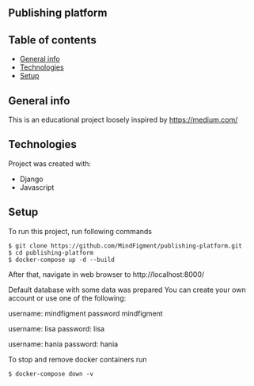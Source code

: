 ## Publishing platform

## Table of contents
* [General info](#general-info)
* [Technologies](#technologies)
* [Setup](#setup)

## General info
This is an educational project loosely inspired by https://medium.com/

## Technologies
Project was created with:
* Django
* Javascript

## Setup
To run this project, run following commands

```
$ git clone https://github.com/MindFigment/publishing-platform.git
$ cd publishing-platform
$ docker-compose up -d --build 
```
After that, navigate in web browser to http://localhost:8000/

Default database with some data was prepared
You can create your own account or use one of the following:

username: mindfigment
password mindfigment

username: lisa
password: lisa

username: hania
password: hania

To stop and remove docker containers run

```
$ docker-compose down -v
```
